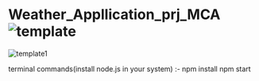 # Weather_Appllication_prj_MCA![template](https://user-images.githubusercontent.com/91241494/228491351-9ecdfb24-3a82-4e0a-94a6-be2f4f0a6ce5.png)
![template1](https://user-images.githubusercontent.com/91241494/228491444-5117a7bd-a526-4e95-9104-b4c2fdf0a28a.png)


terminal commands(install node.js in your system) :- 
npm install
npm start
